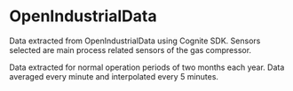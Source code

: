 # OpenIndustrialData

Data extracted from OpenIndustrialData using Cognite SDK. Sensors selected are main process related sensors of the gas compressor.

Data extracted for normal operation periods of two months each year. Data averaged every minute and interpolated every 5 minutes.
